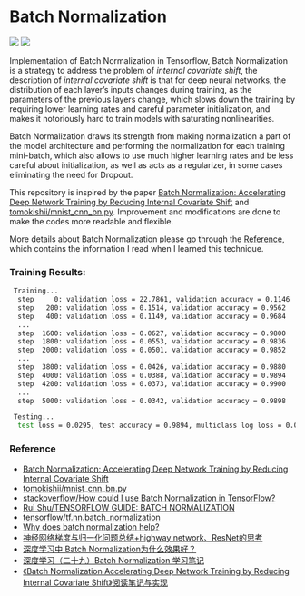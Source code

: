 # Batch Normalization
![](https://img.shields.io/badge/Python-3.6.5-brightgreen.svg) ![](https://img.shields.io/badge/Tensorflow-1.8.0-yellowgreen.svg)

Implementation of Batch Normalization in Tensorflow, Batch Normalization is a strategy to address the problem of _internal covariate shift_, the description of _internal covariate shift_ is that for deep neural networks, the distribution of each layer’s inputs changes during training, as the parameters of the previous layers change, which slows down the training by requiring lower learning rates and careful parameter initialization, and makes it notoriously hard to train models with saturating nonlinearities.

Batch Normalization draws its strength from making normalization a part of the model architecture and performing the normalization for each training mini-batch, which also allows to use much higher learning rates and be less careful about initialization, as well as acts as a regularizer, in some cases eliminating the need for Dropout.

This repository is inspired by the paper [Batch Normalization: Accelerating Deep Network Training by Reducing Internal Covariate Shift](https://arxiv.org/abs/1502.03167) and [tomokishii/mnist_cnn_bn.py](https://gist.github.com/tomokishii/0ce3bdac1588b5cca9fa5fbdf6e1c412). Improvement and modifications are done to make the codes more readable and flexible.

More details about Batch Normalization please go through the [Reference](#Reference), which contains the information I read when I learned this technique.

### Training Results:
```bash
 Training...
  step     0: validation loss = 22.7861, validation accuracy = 0.1146
  step   200: validation loss = 0.1514, validation accuracy = 0.9562
  step   400: validation loss = 0.1149, validation accuracy = 0.9684
  ...
  step  1600: validation loss = 0.0627, validation accuracy = 0.9800
  step  1800: validation loss = 0.0553, validation accuracy = 0.9836
  step  2000: validation loss = 0.0501, validation accuracy = 0.9852
  ...
  step  3800: validation loss = 0.0426, validation accuracy = 0.9880
  step  4000: validation loss = 0.0388, validation accuracy = 0.9894
  step  4200: validation loss = 0.0373, validation accuracy = 0.9900
  ...
  step  5000: validation loss = 0.0342, validation accuracy = 0.9898

 Testing...
  test loss = 0.0295, test accuracy = 0.9894, multiclass log loss = 0.0295
```

### Reference
- [Batch Normalization: Accelerating Deep Network Training by Reducing Internal Covariate Shift](https://arxiv.org/abs/1502.03167)
- [tomokishii/mnist_cnn_bn.py](https://gist.github.com/tomokishii/0ce3bdac1588b5cca9fa5fbdf6e1c412)
- [stackoverflow/How could I use Batch Normalization in TensorFlow?](https://stackoverflow.com/questions/33949786/how-could-i-use-batch-normalization-in-tensorflow)
- [Rui Shu/TENSORFLOW GUIDE: BATCH NORMALIZATION](http://ruishu.io/2016/12/27/batchnorm/)
- [tensorflow/tf.nn.batch_normalization](https://www.tensorflow.org/api_docs/python/tf/nn/batch_normalization)
- [Why does batch normalization help?](https://www.quora.com/Why-does-batch-normalization-help)
- [神经网络梯度与归一化问题总结+highway network、ResNet的思考](https://zhuanlan.zhihu.com/p/26076292)
- [深度学习中 Batch Normalization为什么效果好？](https://www.zhihu.com/question/38102762)
- [深度学习（二十九）Batch Normalization 学习笔记](http://blog.csdn.net/hjimce/article/details/50866313)
- [《Batch Normalization Accelerating Deep Network Training by Reducing Internal Covariate Shift》阅读笔记与实现](http://blog.csdn.net/happynear/article/details/44238541)